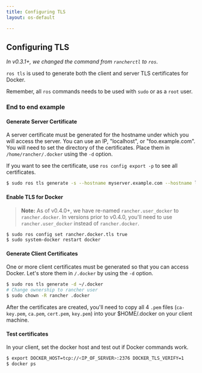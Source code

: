 ```yaml
---
title: Configuring TLS
layout: os-default

---
```


## Configuring TLS

_In v0.3.1+, we changed the command from `rancherctl` to `ros`._

`ros tls` is used to generate both the client and server TLS certificates for Docker.

Remember, all `ros` commands needs to be used with `sudo` or as a `root` user.

### End to end example

#### Generate Server Certificate

A server certificate must be generated for the hostname under which you will access the server.  You can use an IP, "localhost", or "foo.example.com". You will need to set the directory of the certificates. Place them in `/home/rancher/.docker` using the `-d` option.

If you want to see the certificate, use `ros config export -p` to see all certificates.

```bash
$ sudo ros tls generate -s --hostname myserver.example.com --hostname localhost --hostname <IP_OF_SERVER> -d ~/.docker
```

#### Enable TLS for Docker

> **Note:** As of v0.4.0+, we have re-named `rancher.user_docker` to `rancher.docker`. In versions prior to v0.4.0, you'll need to use `rancher.user_docker` instead of `rancher.docker`.

```bash
$ sudo ros config set rancher.docker.tls true
$ sudo system-docker restart docker
```

#### Generate Client Certificates

One or more client certificates must be generated so that you can access Docker. Let's store them in `/.docker` by using the `-d` option.

```bash
$ sudo ros tls generate -d ~/.docker
# Change ownership to rancher user
$ sudo chown -R rancher .docker
```

After the certificates are created, you'll need to copy all 4 `.pem` files (`ca-key.pem`, `ca.pem`, `cert.pem`, `key.pem`) into your $HOME/.docker on your client machine.

#### Test certificates

In your client, set the docker host and test out if Docker commands work.

```bash
$ export DOCKER_HOST=tcp://<IP_OF_SERVER>:2376 DOCKER_TLS_VERIFY=1
$ docker ps
```
